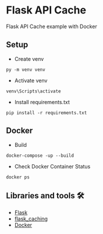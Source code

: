 # Flask API Cache

Flask API Cache example with Docker

## Setup

* Create venv
```
py -m venv venv
```
* Activate venv
```
venv\Scripts\activate
```
* Install requirements.txt
```
pip install -r requirements.txt
```
## Docker

* Build
```
docker-compose -up --build
```
* Check Docker Container Status
```
docker ps
```

## Libraries and tools 🛠
* [Flask](https://flask.palletsprojects.com/en/2.0.x/)
* [flask_caching](https://flask-caching.readthedocs.io/en/latest/)
* [Docker](https://www.docker.com)



